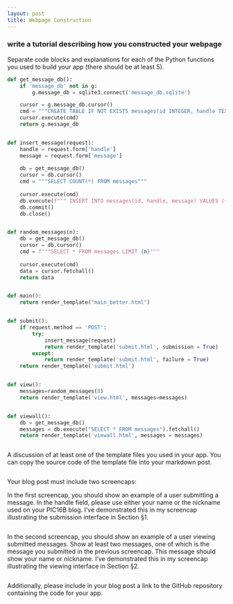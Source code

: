 ```yaml
---
layout: post
title: Webpage Construction
---
```






### write a tutorial describing how you constructed your webpage

Separate code blocks and explanations for each of the Python functions you used to build your app (there should be at least 5).


```python
def get_message_db():
    if 'message_db' not in g:
        g.message_db = sqlite3.connect('message_db.sqlite')

    cursor = g.message_db.cursor()
    cmd = """CREATE TABLE IF NOT EXISTS messages(id INTEGER, handle TEXT, message TEXT)"""
    cursor.execute(cmd)
    return g.message_db
```


```python

```


```python
def insert_message(request):
    handle = request.form['handle']
    message = request.form['message']
    
    db = get_message_db()
    cursor = db.cursor()
    cmd = """SELECT COUNT(*) FROM messages"""
    
    cursor.execute(cmd)
    db.execute(f""" INSERT INTO messages(id, handle, message) VALUES ({cursor.fetchone()[0]+1}, "{handle}", "{message}");""")
    db.commit()
    db.close()
```


```python

```


```python
def random_messages(n):
    db = get_message_db()
    cursor = db.cursor()
    cmd = f"""SELECT * FROM messages LIMIT {n}"""
    
    cursor.execute(cmd)
    data = cursor.fetchall()
    return data
```


```python

```


```python
def main():
    return render_template("main_better.html")
```


```python

```


```python
def submit():
    if request.method == 'POST':
        try:
            insert_message(request)
            return render_template('submit.html', submission = True)
        except:
            return render_template('submit.html', failure = True)
    return render_template('submit.html')
```


```python

```


```python
def view():
    messages=random_messages(8)
    return render_template('view.html', messages=messages)
```


```python

```


```python
def viewall():
    db = get_message_db()
    messages = db.execute("SELECT * FROM messages").fetchall()
    return render_template('viewall.html', messages = messages)
```


```python

```

A discussion of at least one of the template files you used in your app. You can copy the source code of the template file into your markdown post.




```python

```

Your blog post must include two screencaps:

In the first screencap, you should show an example of a user submitting a message. In the handle field, please use either your name or the nickname used on your PIC16B blog. I’ve demonstrated this in my screencap illustrating the submission interface in Section §1.


```python

```

In the second screencap, you should show an example of a user viewing submitted messages. Show at least two messages, one of which is the message you submitted in the previous screencap. This message should show your name or nickname. I’ve demonstrated this in my screencap illustrating the viewing interface in Section §2.


```python

```

Additionally, please include in your blog post a link to the GitHub repository containing the code for your app.


```python

```
